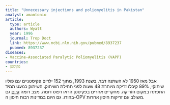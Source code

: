 ```yaml
---
title: "Unnecessary injections and poliomyelitis in Pakistan"
analyst: amantonio
article:
  type: article
  authors: Wyatt
  year: 1996
  journal: Trop Doct
  link: https://www.ncbi.nlm.nih.gov/pubmed/8937237
  pubmed: 8937237
diseases:
- Vaccine-Associated Paralytic Poliomyelitis (VAPP)
countries:
- פקיסטן
---
```


אבל מאז 1950 לא השתנה דבר. בשנת 1993, מתוך 152 ילדים פקיסטניים עם פוליו שיתוקי, 89% קיבלו זריקה מיותרת 48 שעות לפני תחילת השיתוק. השיתוק כמעט תמיד התפתח במקום הזריקה. מחקרים אחרים בפקיסטן הראו דפוס דומה.
מצב דומה [קיים](https://www.ncbi.nlm.nih.gov/pubmed/1475830) גם בהודו.
גם היום במדינות רבות חיסון ה-OPV משולב עם זריקות חיסון אחרות.
